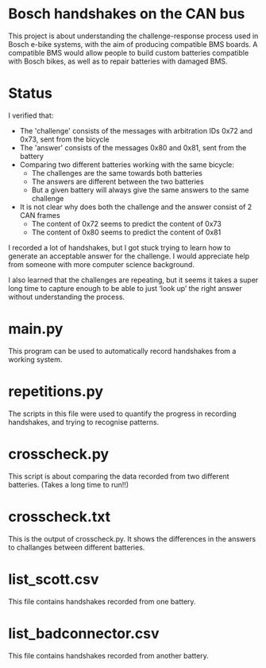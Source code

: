 # Bosch handshakes on the CAN bus
This project is about understanding the challenge-response process used in Bosch e-bike systems, with the aim of producing compatible BMS boards. A compatible BMS would allow people to build custom batteries compatible with Bosch bikes, as well as to repair batteries with damaged BMS. 

# Status
I verified that:
* The 'challenge' consists of the messages with arbitration IDs 0x72 and 0x73, sent from the bicycle
* The 'answer' consists of the messages 0x80 and 0x81, sent from the battery
* Comparing two different batteries working with the same bicycle:
    * The challenges are the same towards both batteries
    * The answers are different between the two batteries
    * But a given battery will always give the same answers to the same challenge
* It is not clear why does both the challenge and the answer consist of 2 CAN frames
    * The content of 0x72 seems to predict the content of 0x73
    * The content of 0x80 seems to predict the content of 0x81

I recorded a lot of handshakes, but I got stuck trying to learn how to generate an acceptable answer for the challenge. I would appreciate help from someone with more computer science background.

I also learned that the challenges are repeating, but it seems it takes a super long time to capture enough to be able to just ‘look up’ the right answer without understanding the process.

# main.py
This program can be used to automatically record handshakes from a working system.

# repetitions.py
The scripts in this file were used to quantify the progress in recording handshakes, and trying to recognise patterns.

# crosscheck.py
This script is about comparing the data recorded from two different batteries. (Takes a long time to run!!)

# crosscheck.txt
This is the output of crosscheck.py. It shows the differences in the answers to challanges between different batteries.

# list_scott.csv
This file contains handshakes recorded from one battery.

# list_badconnector.csv
This file contains handshakes recorded from another battery.
